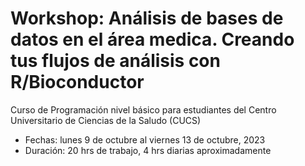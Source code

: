 # Workshop: Análisis de bases de datos en el área medica. Creando tus flujos de análisis con R/Bioconductor

Curso de Programación nivel básico para estudiantes del Centro Universitario de Ciencias de la Saludo (CUCS)

- Fechas: lunes 9 de octubre al viernes 13 de octubre, 2023
- Duración: 20 hrs de trabajo, 4 hrs diarias aproximadamente

